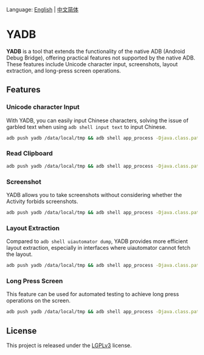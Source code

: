 Language: [English](https://github.com/ysbing/YADB/blob/main/README.md) | [中文简体](https://github.com/ysbing/YADB/blob/main/README_zh.md)

# YADB

**YADB** is a tool that extends the functionality of the native ADB (Android Debug Bridge), offering practical features not supported by the native ADB. These features include Unicode character input, screenshots, layout extraction, and long-press screen operations.

## Features

### Unicode character Input

With YADB, you can easily input Chinese characters, solving the issue of garbled text when using `adb shell input text` to input Chinese.

```bash
adb push yadb /data/local/tmp && adb shell app_process -Djava.class.path=/data/local/tmp/yadb /data/local/tmp com.ysbing.yadb.Main -keyboard 你好，世界
```

### Read Clipboard

```bash
adb push yadb /data/local/tmp && adb shell app_process -Djava.class.path=/data/local/tmp/yadb /data/local/tmp com.ysbing.yadb.Main -readClipboard
```

### Screenshot

YADB allows you to take screenshots without considering whether the Activity forbids screenshots.

```bash
adb push yadb /data/local/tmp && adb shell app_process -Djava.class.path=/data/local/tmp/yadb /data/local/tmp com.ysbing.yadb.Main -screenshot
```

### Layout Extraction

Compared to `adb shell uiautomator dump`, YADB provides more efficient layout extraction, especially in interfaces where uiautomator cannot fetch the layout.

```bash
adb push yadb /data/local/tmp && adb shell app_process -Djava.class.path=/data/local/tmp/yadb /data/local/tmp com.ysbing.yadb.Main -layout
```

### Long Press Screen

This feature can be used for automated testing to achieve long press operations on the screen.

```bash
adb push yadb /data/local/tmp && adb shell app_process -Djava.class.path=/data/local/tmp/yadb /data/local/tmp com.ysbing.yadb.Main -touch 500 500 2000
```

## License

This project is released under the [LGPLv3](https://opensource.org/licenses/LGPL-3.0) license.